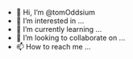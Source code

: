 - 👋 Hi, I’m @tomOddsium
- 👀 I’m interested in ...
- 🌱 I’m currently learning ...
- 💞️ I’m looking to collaborate on ...
- 📫 How to reach me ...

<!---
tomOddsium/tomOddsium is a ✨ special ✨ repository because its `README.md` (this file) appears on your GitHub profile.
You can click the Preview link to take a look at your changes.
--->
